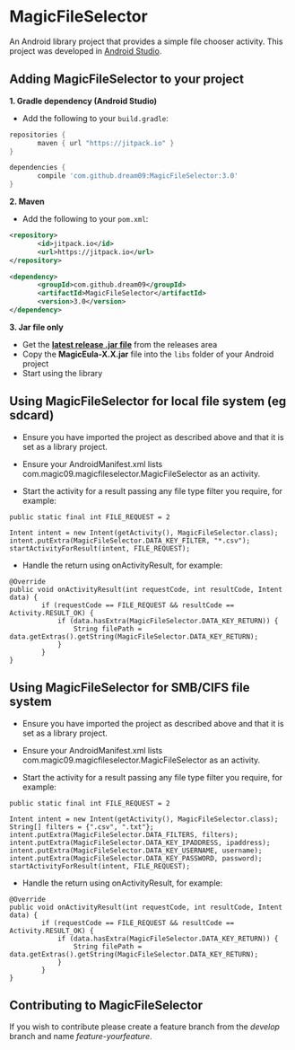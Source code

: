 MagicFileSelector
=================
An Android library project that provides a simple file chooser activity.  This project was developed in [Android Studio](http://developer.android.com/tools/studio/).

Adding MagicFileSelector to your project
----------------------------------------
**1. Gradle dependency (Android Studio)**

 - 	Add the following to your `build.gradle`:
 ```gradle
repositories {
	    maven { url "https://jitpack.io" }
}

dependencies {
	    compile 'com.github.dream09:MagicFileSelector:3.0'
}
```

**2. Maven**
- Add the following to your `pom.xml`:
 ```xml
<repository>
       	<id>jitpack.io</id>
	    <url>https://jitpack.io</url>
</repository>

<dependency>
	    <groupId>com.github.dream09</groupId>
	    <artifactId>MagicFileSelector</artifactId>
	    <version>3.0</version>
</dependency>
```

**3. Jar file only**
 - Get the [**latest release .jar file**](https://github.com/dream09/MagicEula/releases) from the releases area
 - Copy the **MagicEula-X.X.jar** file into the `libs` folder of your Android project
 - Start using the library

Using MagicFileSelector for local file system (eg sdcard)
---------------------------------------------------------
* Ensure you have imported the project as described above and that it is set as a library project.

* Ensure your AndroidManifest.xml lists com.magic09.magicfileselector.MagicFileSelector as an activity.

* Start the activity for a result passing any file type filter you require, for example:
```
public static final int FILE_REQUEST = 2

Intent intent = new Intent(getActivity(), MagicFileSelector.class);
intent.putExtra(MagicFileSelector.DATA_KEY_FILTER, "*.csv");
startActivityForResult(intent, FILE_REQUEST);
```

* Handle the return using onActivityResult, for example:
```
@Override
public void onActivityResult(int requestCode, int resultCode, Intent data) {
    	if (requestCode == FILE_REQUEST && resultCode == Activity.RESULT_OK) {
			if (data.hasExtra(MagicFileSelector.DATA_KEY_RETURN)) {
				String filePath = data.getExtras().getString(MagicFileSelector.DATA_KEY_RETURN);
			}
		}
}
```

Using MagicFileSelector for SMB/CIFS file system
------------------------------------------------
* Ensure you have imported the project as described above and that it is set as a library project.

* Ensure your AndroidManifest.xml lists com.magic09.magicfileselector.MagicFileSelector as an activity.

* Start the activity for a result passing any file type filter you require, for example:
```
public static final int FILE_REQUEST = 2

Intent intent = new Intent(getActivity(), MagicFileSelector.class);
String[] filters = {".csv", ".txt"};
intent.putExtra(MagicFileSelector.DATA_FILTERS, filters);
intent.putExtra(MagicFileSelector.DATA_KEY_IPADDRESS, ipaddress);
intent.putExtra(MagicFileSelector.DATA_KEY_USERNAME, username);
intent.putExtra(MagicFileSelector.DATA_KEY_PASSWORD, password);
startActivityForResult(intent, FILE_REQUEST);
```

* Handle the return using onActivityResult, for example:
```
@Override
public void onActivityResult(int requestCode, int resultCode, Intent data) {
    	if (requestCode == FILE_REQUEST && resultCode == Activity.RESULT_OK) {
			if (data.hasExtra(MagicFileSelector.DATA_KEY_RETURN)) {
				String filePath = data.getExtras().getString(MagicFileSelector.DATA_KEY_RETURN);
			}
		}
}
```

Contributing to MagicFileSelector
---------------------------------

If you wish to contribute please create a feature branch from the *develop* branch and name *feature-yourfeature*.
